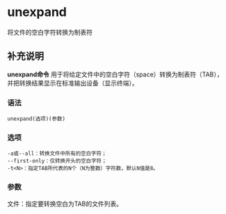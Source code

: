#  unexpand

将文件的空白字符转换为制表符

##  补充说明

**unexpand命令** 用于将给定文件中的空白字符（space）转换为制表符（TAB），并把转换结果显示在标准输出设备（显示终端）。

###  语法

    
    
    unexpand(选项)(参数)
    

###  选项

    
    
    -a或--all：转换文件中所有的空白字符；
    --first-only：仅转换开头的空白字符；
    -t<N>：指定TAB所代表的N个（N为整数）字符数，默认N值是8。
    

###  参数

文件：指定要转换空白为TAB的文件列表。

